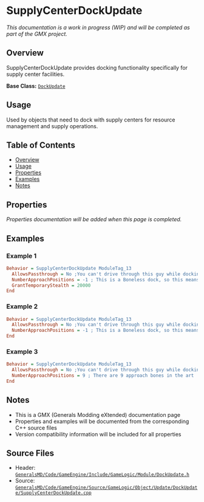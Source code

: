 # SupplyCenterDockUpdate

*This documentation is a work in progress (WIP) and will be completed as part of the GMX project.*

## Overview

SupplyCenterDockUpdate provides docking functionality specifically for supply center facilities.

**Base Class:** [`DockUpdate`](../../GeneralsMD/Code/GameEngine/Include/GameLogic/Module/DockUpdate.h)

## Usage

Used by objects that need to dock with supply centers for resource management and supply operations.

## Table of Contents

- [Overview](#overview)
- [Usage](#usage)
- [Properties](#properties)
- [Examples](#examples)
- [Notes](#notes)

## Properties

*Properties documentation will be added when this page is completed.*

## Examples

### Example 1
```ini
Behavior = SupplyCenterDockUpdate ModuleTag_13
  AllowsPassthrough = No ;You can't drive through this guy while docking.  Use this when the dock points are all outside
  NumberApproachPositions = -1 ; This is a Boneless dock, so this means infinite can approach
  GrantTemporaryStealth = 20000
End
```

### Example 2
```ini
Behavior = SupplyCenterDockUpdate ModuleTag_13
  AllowsPassthrough = No ;You can't drive through this guy while docking.  Use this when the dock points are all outside
  NumberApproachPositions = -1 ; This is a Boneless dock, so this means infinite can approach
End
```

### Example 3
```ini
Behavior = SupplyCenterDockUpdate ModuleTag_13
  AllowsPassthrough = No ;You can't drive through this guy while docking.  Use this when the dock points are all outside
  NumberApproachPositions = 9 ; There are 9 approach bones in the art
End
```

## Notes

- This is a GMX (Generals Modding eXtended) documentation page
- Properties and examples will be documented from the corresponding C++ source files
- Version compatibility information will be included for all properties

## Source Files

- Header: [`GeneralsMD/Code/GameEngine/Include/GameLogic/Module/DockUpdate.h`](../../GeneralsMD/Code/GameEngine/Include/GameLogic/Module/DockUpdate.h)
- Source: [`GeneralsMD/Code/GameEngine/Source/GameLogic/Object/Update/DockUpdate/SupplyCenterDockUpdate.cpp`](../../GeneralsMD/Code/GameEngine/Source/GameLogic/Object/Update/DockUpdate/SupplyCenterDockUpdate.cpp)
